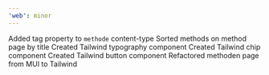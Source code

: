 ```yaml
---
'web': minor
---
```


Added tag property to `methode` content-type
Sorted methods on method page by title
Created Tailwind typography component
Created Tailwind chip component
Created Tailwind button component
Refactored methoden page from MUI to Tailwind
